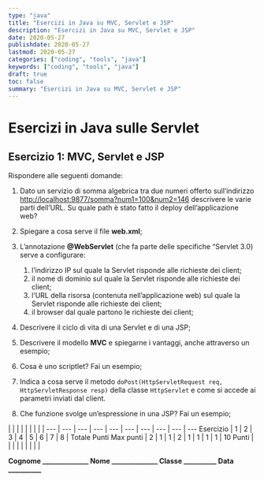 ```yaml
---
type: "java"
title: "Esercizi in Java su MVC, Servlet e JSP"
description: "Esercizi in Java su MVC, Servlet e JSP"
date: 2020-05-27
publishdate: 2020-05-27
lastmod: 2020-05-27
categories: ["coding", "tools", "java"]
keywords: ["coding", "tools", "java"]
draft: true
toc: false
summary: "Esercizi in Java su MVC, Servlet e JSP"
---
```


# Esercizi in Java sulle Servlet

## Esercizio 1: MVC, Servlet e JSP

Rispondere alle seguenti domande:

1. Dato un servizio di somma algebrica tra due numeri offerto sull’indirizzo [http://localhost:9877/somma?num1=100&num2=146](http://localhost:9877/somma?num1=100&num2=146 "http://localhost:9877/somma?num1=100&num2=146") descrivere le varie parti dell’URL. Su quale path è stato fatto il deploy dell’applicazione web?

2. Spiegare a cosa serve il file **web.xml**;

3. L’annotazione **@WebServlet** (che fa parte delle specifiche “Servlet 3.0) serve a configurare:
   1. l’indirizzo IP sul quale la Servlet risponde alle richieste dei client;
   2. il nome di dominio sul quale la Servlet risponde alle richieste dei client;
   3. l’URL della risorsa (contenuta nell’applicazione web) sul quale la Servlet risponde alle richieste dei client;
   4. il browser dal quale partono le richieste dei client;

4. Descrivere il ciclo di vita di una Servlet e di una JSP;

5. Descrivere il modello **MVC** e spiegarne i vantaggi, anche attraverso un esempio;

6. Cosa è uno scriptlet? Fai un esempio;

7. Indica a cosa serve il metodo ``doPost(HttpServletRequest req, HttpServletResponse resp)`` della classe ``HttpServlet`` e come si accede ai parametri inviati dal client.

8. Che funzione svolge un’espressione in una JSP? Fai un esempio;

<!-- markdownlint-disable MD009 MD036 -->

 |              |     |     |     |     |     |     |     |
---       | --- | --- | --- | --- | --- | --- | --- | --- | ---
Esercizio |  1  |  2  |  3  |  4  |  5  |  6  |  7  |  8  | Totale Punti
Max punti |  2  |  1  |  1  |  2  |  1  |  1  |  1  |  1  | 10
Punti     |     |     |     |     |     |     |     |     |

**Cognome ______________ Nome ______________ Classe __________ Data __________**

<!-- markdownlint-enable MD009 MD036 -->
